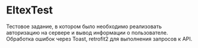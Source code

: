 # EltexTest
Тестовое задание, в котором было необходимо реализовать авторизацию на сервере и вывод информации о пользователе.
Обработка ошибок через Toast, retrofit2 для выполнения запросов к API.
